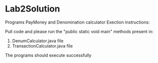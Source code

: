 # Lab2Solution
Programs PayMoney and Denomination calculator
Exection instructions:

Pull code and please run the "public static void main" methods present in:
1. DenumCalculator.java file
2. TransactionCalculator.java file

The programs should execute successfully
